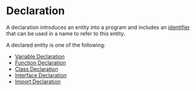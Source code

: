 # Declaration

A declaration introduces an entity into a program and includes an [identifier](/spec/grammar/lexical-grammar.html#identifiers) that can be used in a name to refer to this entity.

A declared entity is one of the following:
- [Variable Declaration](/spec/grammar/declarations/variable-declaration.html)
- [Function Declaration](/spec/grammar/declarations/function-declaration.html)
- [Class Declaration](/spec/grammar/declarations/class-declaration.html)
- [Interface Declaration](/spec/grammar/declarations/interface-declaration.html)
- [Import Declaration](/spec/grammar/declarations/import-declaration.html)
